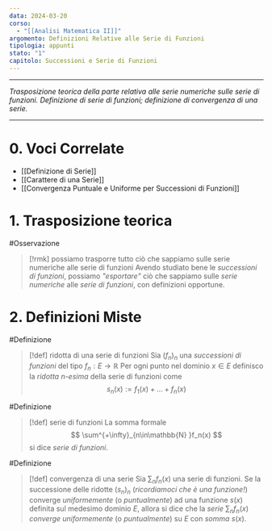 ```yaml
---
data: 2024-03-20
corso:
  - "[[Analisi Matematica II]]"
argomento: Definizioni Relative alle Serie di Funzioni
tipologia: appunti
stato: "1"
capitolo: Successioni e Serie di Funzioni
---
```

- - -
*Trasposizione teorica della parte relativa alle serie numeriche sulle serie di funzioni. Definizione di serie di funzioni; definizione di convergenza di una serie.*
- - -
# 0. Voci Correlate
- [[Definizione di Serie]]
- [[Carattere di una Serie]]
- [[Convergenza Puntuale e Uniforme per Successioni di Funzioni]]
# 1. Trasposizione teorica
#Osservazione 
> [!rmk] possiamo trasporre tutto ciò che sappiamo sulle serie numeriche alle serie di funzioni
> Avendo studiato bene le *successioni di funzioni*, possiamo *"esportare"* ciò che sappiamo sulle *serie numeriche* alle *serie di funzioni*, con definizioni opportune.

# 2. Definizioni Miste
#Definizione 
> [!def] ridotta di una serie di funzioni
> Sia $(f_n)_n$ una *successioni di funzioni* del tipo $f_n: E \longrightarrow \mathbb{R}$ Per ogni punto nel dominio $x \in E$ definisco la *ridotta* $n$-*esima* della serie di funzioni come
> $$
> s_n(x):=f_1(x)+\ldots+f_n(x)
> $$

#Definizione 
> [!def] serie di funzioni
> La somma formale
> $$
> \sum^{+\infty}_{n\in\mathbb{N} }f_n(x)
> $$
> si dice *serie di funzioni*.

#Definizione 
> [!def] convergenza di una serie
> Sia $\sum_n f_n(x)$ una serie di funzioni. Se la successione delle ridotte $(s_n)_n$ (*ricordiamoci che è una funzione!*) converge *uniformemente* (o *puntualmente*) ad una funzione $s(x)$ definita sul medesimo dominio $E$, allora si dice che la *serie* $\sum_n f_n(x)$ *converge uniformemente* (o *puntualmente*) su $E$ con *somma* $s(x)$.

